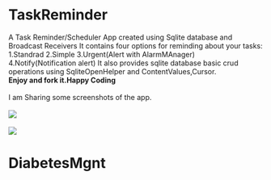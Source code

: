 # TaskReminder
A Task Reminder/Scheduler App created using Sqlite database and Broadcast Receivers
It contains four options for reminding about your tasks:
1.Standrad
2.Simple
3.Urgent(Alert with AlarmMAnager)
4.Notify(Notification alert)
It also provides sqlite database basic crud operations using SqliteOpenHelper and ContentValues,Cursor.<br>
<b>Enjoy and fork it.Happy Coding</b><br><br>
I am Sharing some screenshots of the app.<br><br>
<img src="https://github.com/vikashumain/TaskReminder/blob/master/Screenshot_2018-01-08-17-33-50-253_com.taskreminder.png"><br><br>
<img src="https://github.com/vikashumain/TaskReminder/blob/master/Screenshot_2018-01-08-17-34-01-566_com.taskreminder.png">

# DiabetesMgnt
